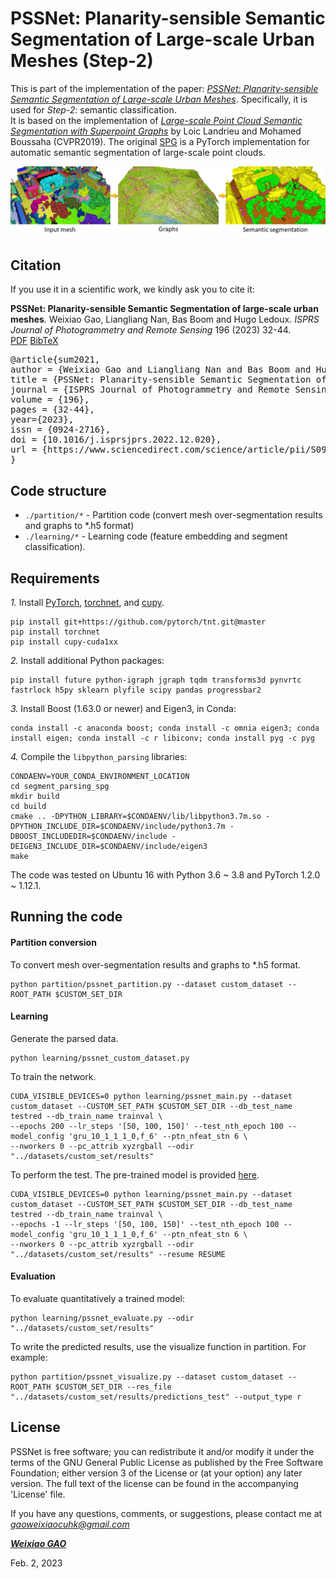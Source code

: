 
# PSSNet: **P**lanarity-sensible **S**emantic **S**egmentation of Large-scale Urban Meshes (Step-2)

This is part of the implementation of the paper: [*PSSNet: Planarity-sensible Semantic Segmentation of Large-scale Urban Meshes*](https://www.sciencedirect.com/science/article/pii/S0924271622003355). 
Specifically, it is used for *Step-2*: semantic classification.    
It is based on the implementation of [*Large-scale Point Cloud Semantic Segmentation with Superpoint Graphs*](https://openaccess.thecvf.com/content_cvpr_2018/papers/Landrieu_Large-Scale_Point_Cloud_CVPR_2018_paper.pdf) by Loic Landrieu and Mohamed Boussaha (CVPR2019).
The original [SPG](https://github.com/loicland/superpoint_graph) is a PyTorch implementation for automatic semantic segmentation of large-scale point clouds.

<div align="center">    
<img src="../images/step2.png" width="800px" />
</div>

## Citation

If you use it in a scientific work, we kindly ask you to cite it:

<div class="filteredelement"><strong>PSSNet: Planarity-sensible Semantic Segmentation of large-scale urban meshes</strong>. Weixiao Gao, Liangliang Nan, Bas Boom and Hugo Ledoux. <em> ISPRS Journal of Photogrammetry and Remote Sensing</em> 196 (2023) 32-44. <br/><a href="https://www.sciencedirect.com/science/article/pii/S0924271622003355"><i class="fas fa-external-link-alt"></i> PDF</a> <a href="#myref" data-toggle="collapse"><i class="fas fa-caret-square-down"></i> BibTeX</a> <div id="myref" class="collapse" tabindex="-1"><pre class="bibtex">@article{sum2021,
author = {Weixiao Gao and Liangliang Nan and Bas Boom and Hugo Ledoux},
title = {PSSNet: Planarity-sensible Semantic Segmentation of large-scale urban meshes},
journal = {ISPRS Journal of Photogrammetry and Remote Sensing},
volume = {196},
pages = {32-44},
year={2023},
issn = {0924-2716},
doi = {10.1016/j.isprsjprs.2022.12.020},
url = {https://www.sciencedirect.com/science/article/pii/S0924271622003355},
}
</pre></div></div>

## Code structure
* `./partition/*` - Partition code (convert mesh over-segmentation results and graphs to *.h5 format)
* `./learning/*` - Learning code (feature embedding and segment classification).

## Requirements 

*1.* Install [PyTorch](https://pytorch.org), [torchnet](https://github.com/pytorch/tnt), and [cupy](https://docs.cupy.dev/en/stable/install.html).
```
pip install git+https://github.com/pytorch/tnt.git@master
pip install torchnet
pip install cupy-cuda1xx
``` 

*2.* Install additional Python packages:
```
pip install future python-igraph jgraph tqdm transforms3d pynvrtc fastrlock h5py sklearn plyfile scipy pandas progressbar2
```

*3.* Install Boost (1.63.0 or newer) and Eigen3, in Conda:<br>
```
conda install -c anaconda boost; conda install -c omnia eigen3; conda install eigen; conda install -c r libiconv; conda install pyg -c pyg
```

*4.* Compile the ```libpython_parsing``` libraries:
```
CONDAENV=YOUR_CONDA_ENVIRONMENT_LOCATION
cd segment_parsing_spg
mkdir build
cd build
cmake .. -DPYTHON_LIBRARY=$CONDAENV/lib/libpython3.7m.so -DPYTHON_INCLUDE_DIR=$CONDAENV/include/python3.7m -DBOOST_INCLUDEDIR=$CONDAENV/include -DEIGEN3_INCLUDE_DIR=$CONDAENV/include/eigen3
make
```
The code was tested on Ubuntu 16 with Python 3.6 ~ 3.8 and PyTorch 1.2.0 ~ 1.12.1.

## Running the code

#### Partition conversion
To convert mesh over-segmentation results and graphs to *.h5 format.
```
python partition/pssnet_partition.py --dataset custom_dataset --ROOT_PATH $CUSTOM_SET_DIR
``` 

#### Learning
Generate the parsed data.
```
python learning/pssnet_custom_dataset.py
```

To train the network.
```
CUDA_VISIBLE_DEVICES=0 python learning/pssnet_main.py --dataset custom_dataset --CUSTOM_SET_PATH $CUSTOM_SET_DIR --db_test_name testred --db_train_name trainval \
--epochs 200 --lr_steps '[50, 100, 150]' --test_nth_epoch 100 --model_config 'gru_10_1_1_1_0,f_6' --ptn_nfeat_stn 6 \
--nworkers 0 --pc_attrib xyzrgball --odir "../datasets/custom_set/results"
```

To perform the test. The pre-trained model is provided [here](https://surfdrive.surf.nl/files/index.php/s/h9w1dkdEDA45Q2V).
```
CUDA_VISIBLE_DEVICES=0 python learning/pssnet_main.py --dataset custom_dataset --CUSTOM_SET_PATH $CUSTOM_SET_DIR --db_test_name testred --db_train_name trainval \
--epochs -1 --lr_steps '[50, 100, 150]' --test_nth_epoch 100 --model_config 'gru_10_1_1_1_0,f_6' --ptn_nfeat_stn 6 \
--nworkers 0 --pc_attrib xyzrgball --odir "../datasets/custom_set/results" --resume RESUME
```
#### Evaluation

To evaluate quantitatively a trained model: 
```
python learning/pssnet_evaluate.py --odir "../datasets/custom_set/results"
``` 

To write the predicted results, use the visualize function in partition. For example:
```
python partition/pssnet_visualize.py --dataset custom_dataset --ROOT_PATH $CUSTOM_SET_DIR --res_file "../datasets/custom_set/results/predictions_test" --output_type r
```

## License
PSSNet is free software; you can redistribute it and/or modify it under the terms of the 
GNU General Public License as published by the Free Software Foundation; either version 3
of the License or (at your option) any later version. The full text of the license can be
found in the accompanying 'License' file.

If you have any questions, comments, or suggestions, please contact me at <i>gaoweixiaocuhk@gmail.com</i>

[<b><i>Weixiao GAO</i></b>](https://3d.bk.tudelft.nl/weixiao/)

Feb. 2, 2023
